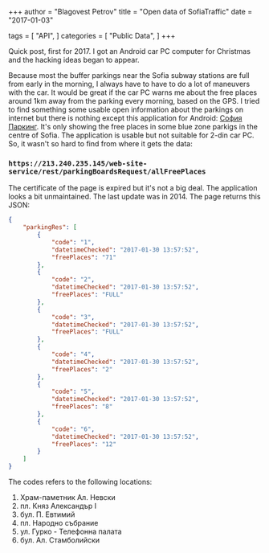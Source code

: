 +++
author = "Blagovest Petrov"
title = "Open data of SofiaTraffic"
date = "2017-01-03"

tags = [
    "API",
]
categories = [
    "Public Data",
]
+++ 

Quick post, first for 2017.
I got an Android car PC computer for Christmas and the hacking ideas began to appear.  

Because most the buffer parkings near the Sofia subway stations are full from early in the morning, I always have to have to do a lot of maneuvers with the car. It would be great if the car PC warns me about the free places around 1km away from the parking every morning, based on the GPS. I tried to find something some usable open information about the parkings on internet but there is nothing except this application for Android: [София Паркинг](https://play.google.com/store/apps/details?id=bg.cgm.parkingboards&hl=bg). It's only showing the free places in some blue zone parkigs in the centre of Sofia. The application is usable but not suitable for 2-din car PC. So, it wasn't so hard to find from where it gets the data:

### `https://213.240.235.145/web-site-service/rest/parkingBoardsRequest/allFreePlaces`

The certificate of the page is expired but it's not a big deal. The application looks a bit unmaintained. The last update was in 2014. The page returns this JSON:

```json
{
	"parkingRes": [
		{
			"code": "1",
			"datetimeChecked": "2017-01-30 13:57:52",
			"freePlaces": "71"
		},
		{
			"code": "2",
			"datetimeChecked": "2017-01-30 13:57:52",
			"freePlaces": "FULL"
		},
		{
			"code": "3",
			"datetimeChecked": "2017-01-30 13:57:52",
			"freePlaces": "FULL"
		},
		{
			"code": "4",
			"datetimeChecked": "2017-01-30 13:57:52",
			"freePlaces": "2"
		},
		{
			"code": "5",
			"datetimeChecked": "2017-01-30 13:57:52",
			"freePlaces": "8"
		},
		{
			"code": "6",
			"datetimeChecked": "2017-01-30 13:57:52",
			"freePlaces": "12"
		}
	]
}
```

The codes refers to the following locations:

1. Храм-паметник Ал. Невски
2. пл. Княз Александър I
3. бул. П. Евтимий
4. пл. Народно събрание
5. ул. Гурко - Телефонна палата
6. бул. Ал. Стамболийски
